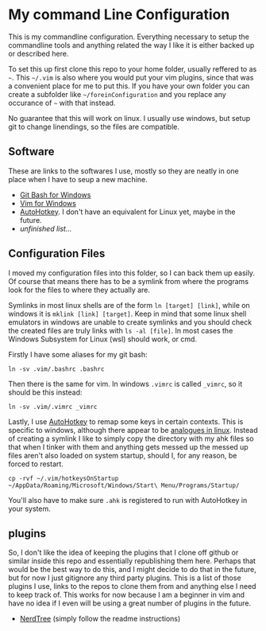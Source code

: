 # My command Line Configuration

This is my commandline configuration. Everything necessary to setup the commandline tools and anything related the way I like it is either backed up or described here.

To set this up first clone this repo to your home folder, usually reffered to as `~`. This `~/.vim` is also where you would put your vim plugins, since that was a convenient place for me to put this. If you have your own folder you can create a subfolder like `~/foreinConfiguration` and you replace any occurance of `~` with that instead. 

No guarantee that this will work on linux. I usually use windows, but setup git to change linendings, so the files are compatible.

## Software

These are links to the softwares I use, mostly so they are neatly in one place when I have to seup a new machine.

* [Git Bash for Windows](https://git-scm.com/downloads)
* [Vim for Windows](https://www.vim.org/download.php)
* [AutoHotkey](https://www.autohotkey.com/). I don't have an equivalent for Linux yet, maybe in the future.
* *unfinished list...*

## Configuration Files

I moved my configuration files into this folder, so I can back them up easily. Of course that means there has to be a symlink from where the programs look for the files to where they actually are.

Symlinks in most linux shells are of the form `ln [target] [link]`, while on windows it is `mklink [link] [target]`. Keep in mind that some linux shell emulators in windows are unable to create symlinks and you should check the created files are truly links with `ls -al [file]`. In most cases the Windows Subsystem for Linux (wsl) should work, or cmd.

Firstly I have some aliases for my git bash:

```
ln -sv .vim/.bashrc .bashrc
```

Then there is the same for vim. In windows `.vimrc` is called `_vimrc`, so it should be this instead:

```
ln -sv .vim/.vimrc _vimrc
```

Lastly, I use [AutoHotkey](https://www.autohotkey.com/) to remap some keys in certain contexts. This is specific to windows, although there appear to be [analogues in linux](https://unix.stackexchange.com/questions/165124/autohotkey-equivalent#:~:text=There's%20a%20port%20of%20AutoHotKey,unix%20systems%20is%20the%20shell.). Instead of creating a symlink I like to simply copy the directory with my ahk files so that when I tinker with them and anything gets messed up the messed up files aren't also loaded on system startup, should I, for any reason, be forced to restart.

```
cp -rvf ~/.vim/hotkeysOnStartup ~/AppData/Roaming/Microsoft/Windows/Start\ Menu/Programs/Startup/
```

You'll also have to make sure `.ahk` is registered to run with AutoHotkey in your system.

## plugins

So, I don't like the idea of keeping the plugins that I clone off github or similar inside this repo and essentially republishing them here. Perhaps that would be the best way to do this, and I might decide to do that in the future, but for now I just gitignore any third party plugins. This is a list of those plugins I use, links to the repos to clone them from and anything else I need to keep track of. This works for now because I am a beginner in vim and have no idea if I even will be using a great number of plugins in the future.

* [NerdTree](https://github.com/preservim/nerdtree) (simply follow the readme instructions)
